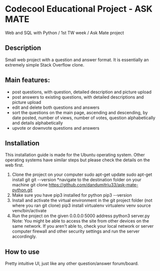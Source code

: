 # Codecool Educational Project - ASK MATE
Web and SQL with Python / 1st TW week / Ask Mate project
## Description
Small web project with a question and answer format. It is essentially an
 extremely simple Stack Overflow clone.  
## Main features:
- post questions, with question, detailed description and picture upload
- post answers to existing questions, with detailed descriptions and picture upload
- edit and delete both questions and answers
- sort the questions on the main page, ascending and descending, by date posted,
number of views, number of votes, question alphabetically and details alphabetically
- upvote or downvote questions and answers
## Installation
This installation guide is made for the Ubuntu operating system. Other operating 
systems have similar steps but please check the details on the web first.
1. Clone the project on your computer
        sudo apt-get update
        sudo apt-get install git
        git --version
        *navigate to the destination folder on your machine
        git clone https://github.com/dandumitriu33/ask-mate-python.git
2. Make sure you have pip3 installed for python
        pip3 --version
3. Install and activate the virtual environment in the git project folder (not 
where you ran git clone)
        pip3 install virtualenv
        virtualenv venv
        source venv/bin/activate
4. Run the project on the given 0.0.0.0:5000 address
        python3 server.py
Note: You might be able to access the site from other devices on the same network. 
If you aren't able to, check your local network or server computer firewall and 
other security settings and run the server accordingly. 
## How to use
Pretty intuitive UI, just like any other question/answer forum/board.
